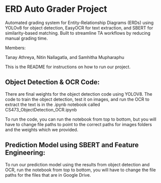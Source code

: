 
# ERD Auto Grader Project

Automated grading system for Entity-Relationship Diagrams (ERDs) using YOLOv8 for object detection, EasyOCR for text extraction, and SBERT for similarity-based matching. Built to streamline TA workflows by reducing manual grading time.

Members:

Tanay Athreya, Nitin Nallagatla, and Samhitha Mupharaphu

This is the README for instructions on how to run our project. 


## Object Detection & OCR Code:

There are final weights for the object detection code using YOLOV8. The code to train the object detection, test it on images, and run the OCR to extract the text is in the .ipynb notebook called CS473_ObjectDetection_OCR.ipynb

To run the code, you can run the notebook from top to bottom, but you will have to change file paths to point to the correct paths for images folders and the weights which we provided.


## Prediction Model using SBERT and Feature Engineering:

To run our prediction model using the results from object detection and OCR, run the notebook from top to bottom, you will have to change the file paths for the files that are in Google Drive. 

